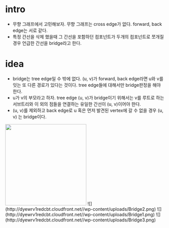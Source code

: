 # intro

  - 무향 그래프에서 고민해보자. 무향 그래프는 cross edge가
    없다. forward, back edge는 서로 같다.
  - 특정 간선을 삭제 했을때 그 간선을 포함하던 컴포넌트가 두개의
    컴포넌트로 쪼개질 경우 언급한 간선을 bridge라고 한다.

# idea

  - bridge는 tree edge일 수 밖에 없다. (u, v)가 forward, back edge라면 u와
    v를 잇는 또 다른 경로가 있다는 것이다. tree edge들에 대해서만 bridge판정을 해야 한다.
  - u가 v의 부모라고 하자. tree edge (u, v)가 bridge이기 위해서는 v를 루트로 하는
    서브트리와 이 외의 점들을 연결하는 유일한 간선이 (u, v)이어야 한다. 
  - (u, v)를 제외하고 back edge로 u 혹은 먼저 발견된 vertex에 갈 수 없을 경우 (u, v)
    는 bridge이다.

  <img src="http://dyewrv1redcbt.cloudfront.net//wp-content/uploads/Bridge2.png" width="256">
  ![](http://dyewrv1redcbt.cloudfront.net//wp-content/uploads/Bridge2.png)
  ![](http://dyewrv1redcbt.cloudfront.net//wp-content/uploads/Bridge1.png)
  ![](http://dyewrv1redcbt.cloudfront.net//wp-content/uploads/Bridge3.png)
  
